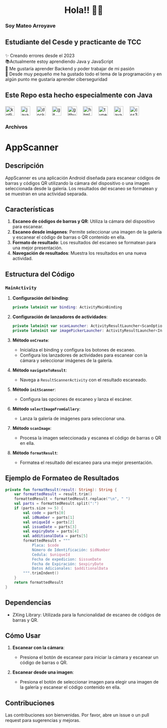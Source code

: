 <h1 align="center">Hola!! 👋🏾</h1>

###

<h3 align="left">Soy Mateo Arroyave</h3>

###

<h2 align="left">Estudiante del Cesde y practicante de TCC</h2>

###

<p align="left">✨ Creando errores desde el 2023<br>📚Actualmente estoy aprendiendo Java y JavaScript <br>🎯 Me gustaría aprender Backend y poder trabajar de mi pasión <br>🎲 Desde muy pequeño me ha gustado todo el tema de la programación y en algún punto me gustaría aprender ciberseguridad</p>

###

<h2 align="left">Este Repo esta hecho especialmente con Java</h2>

###

<div align="left">
  <img src="https://cdn.jsdelivr.net/gh/devicons/devicon/icons/kotlin/kotlin-original.svg" height="30" alt="kotlin logo"  />
  <img width="12" />
  <img src="https://cdn.jsdelivr.net/gh/devicons/devicon/icons/java/java-original.svg" height="30" alt="java logo"  />
  <img width="12" />
  <img src="https://cdn.jsdelivr.net/gh/devicons/devicon/icons/docker/docker-original.svg" height="30" alt="docker logo"  />
  <img width="12" />
  <img src="https://cdn.jsdelivr.net/gh/devicons/devicon/icons/git/git-original.svg" height="30" alt="git logo"  />
  <img width="12" />
  <img src="https://cdn.jsdelivr.net/gh/devicons/devicon/icons/github/github-original.svg" height="30" alt="github logo"  />
  <img width="12" />
  <img src="https://cdn.jsdelivr.net/gh/devicons/devicon/icons/html5/html5-original.svg" height="30" alt="html5 logo"  />
  <img width="12" />
  <img src="https://cdn.jsdelivr.net/gh/devicons/devicon/icons/typescript/typescript-original.svg" height="30" alt="typescript logo"  />
  <img width="12" />
  <img src="https://cdn.jsdelivr.net/gh/devicons/devicon/icons/javascript/javascript-original.svg" height="30" alt="javascript logo"  />
  <img width="12" />
  <img src="https://cdn.jsdelivr.net/gh/devicons/devicon/icons/css3/css3-original.svg" height="30" alt="css3 logo"  />
</div>

###

<h3 align="left">Archivos</h3>


# AppScanner

## Descripción
AppScanner es una aplicación Android diseñada para escanear códigos de barras y códigos QR utilizando la cámara del dispositivo o una imagen seleccionada desde la galería. Los resultados del escaneo se formatean y se muestran en una actividad separada.

## Características

1. **Escaneo de códigos de barras y QR**: Utiliza la cámara del dispositivo para escanear.
2. **Escaneo desde imágenes**: Permite seleccionar una imagen de la galería y escanear el código de barras o QR contenido en ella.
3. **Formato de resultado**: Los resultados del escaneo se formatean para una mejor presentación.
4. **Navegación de resultados**: Muestra los resultados en una nueva actividad.

## Estructura del Código

### `MainActivity`
1. **Configuración del binding**:
   ```kotlin
   private lateinit var binding: ActivityMainBinding
   ```
2. **Configuración de lanzadores de actividades**:
   ```kotlin
   private lateinit var scanLauncher: ActivityResultLauncher<ScanOptions>
   private lateinit var imagePickerLauncher: ActivityResultLauncher<Intent>
   ```
3. **Método `onCreate`**:
    - Inicializa el binding y configura los botones de escaneo.
    - Configura los lanzadores de actividades para escanear con la cámara y seleccionar imágenes de la galería.

4. **Método `navigateToResult`**:
    - Navega a `ResultScannerActivity` con el resultado escaneado.

5. **Método `initScanner`**:
    - Configura las opciones de escaneo y lanza el escáner.

6. **Método `selectImageFromGallery`**:
    - Lanza la galería de imágenes para seleccionar una.

7. **Método `scanImage`**:
    - Procesa la imagen seleccionada y escanea el código de barras o QR en ella.

8. **Método `formatResult`**:
    - Formatea el resultado del escaneo para una mejor presentación.

## Ejemplo de Formateo de Resultados

```kotlin
private fun formatResult(result: String): String {
    var formattedResult = result.trim()
    formattedResult = formattedResult.replace("\n", " ")
    val parts = formattedResult.split(":")
    if (parts.size >= 5) {
        val code = parts[0]
        val idNumber = parts[1]
        val uniqueId = parts[2]
        val issueDate = parts[3]
        val expiryDate = parts[4]
        val additionalData = parts[5]
        formattedResult = """
            Placa: $code
            Número de Identificación: $idNumber
            Cedula: $uniqueId
            Fecha de expedicion: $issueDate
            Fecha de Expiración: $expiryDate
            Datos Adicionales: $additionalData
        """.trimIndent()
    }
    return formattedResult
}
```

## Dependencias
- ZXing Library: Utilizada para la funcionalidad de escaneo de códigos de barras y QR.

## Cómo Usar

1. **Escanear con la cámara**:
    - Presiona el botón de escanear para iniciar la cámara y escanear un código de barras o QR.

2. **Escanear desde una imagen**:
    - Presiona el botón de seleccionar imagen para elegir una imagen de la galería y escanear el código contenido en ella.

## Contribuciones
Las contribuciones son bienvenidas. Por favor, abre un issue o un pull request para sugerencias y mejoras.


